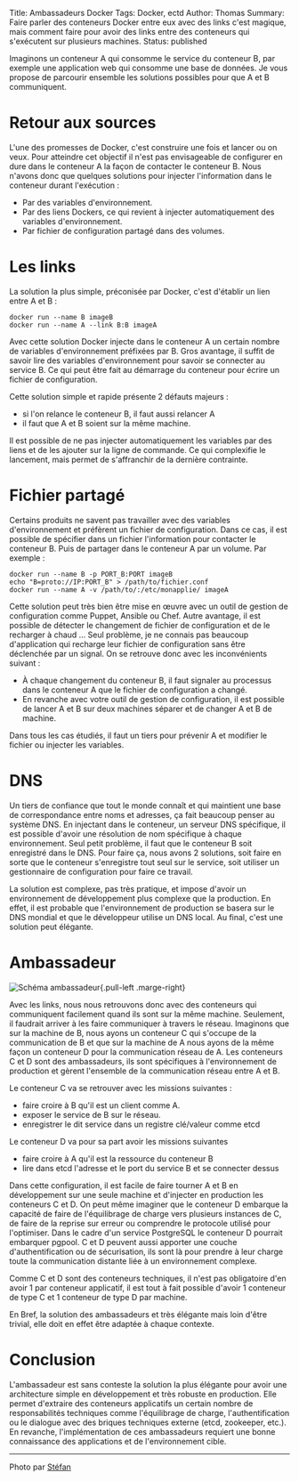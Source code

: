Title: Ambassadeurs Docker
Tags: Docker, ectd
Author: Thomas
Summary: Faire parler des conteneurs Docker entre eux avec des links c'est magique, mais comment faire pour avoir des links entre des conteneurs qui s'exécutent sur plusieurs machines.
Status: published

Imaginons un conteneur A qui consomme le service du conteneur B, par exemple une application web qui consomme une base de données. Je vous propose de parcourir ensemble les solutions possibles pour que A et B communiquent.

# Retour aux sources

L'une des promesses de Docker, c'est construire une fois et lancer ou on veux. Pour atteindre cet objectif il n'est pas envisageable de configurer en dure dans le conteneur A la façon de contacter le conteneur B. Nous n'avons donc que quelques solutions pour injecter l'information dans le conteneur durant l'exécution :

- Par des variables d'environnement.
- Par des liens Dockers, ce qui revient à injecter automatiquement des variables d'environnement.
- Par fichier de configuration partagé dans des volumes.

# Les links

La solution la plus simple, préconisée par Docker, c'est d'établir un lien entre A et B :

    docker run --name B imageB
    docker run --name A --link B:B imageA

Avec cette solution Docker injecte dans le conteneur A un certain nombre de variables d'environnement préfixées par B. Gros avantage, il suffit de savoir lire des variables d'environnement pour savoir se connecter au service B. Ce qui peut être fait au démarrage du conteneur pour écrire un fichier de configuration.

Cette solution simple et rapide présente 2 défauts majeurs :

- si l'on relance le conteneur B, il faut aussi relancer A
- il faut que A et B soient sur la même machine.

Il est possible de ne pas injecter automatiquement les variables par des liens et de les ajouter sur la ligne de commande. Ce qui complexifie le lancement, mais permet de s'affranchir de la dernière contrainte.

# Fichier partagé

Certains produits ne savent pas travailler avec des variables d'environnement et préfèrent un fichier de configuration. Dans ce cas, il est possible de spécifier dans un fichier l'information pour contacter le conteneur B. Puis de partager dans le conteneur A par un volume. Par exemple :

    docker run --name B -p PORT_B:PORT imageB
    echo "B=proto://IP:PORT_B" > /path/to/fichier.conf
    docker run --name A -v /path/to/:/etc/monapplie/ imageA

Cette solution peut très bien être mise en œuvre avec un outil de gestion de configuration comme Puppet, Ansible ou Chef. Autre avantage, il est possible de détecter le changement de fichier de configuration et de le recharger à chaud ... Seul problème, je ne connais pas beaucoup d'application qui recharge leur fichier de configuration sans être déclenchée par un signal. On se retrouve donc avec les inconvénients suivant :

- À chaque changement du conteneur B, il faut signaler au processus dans le conteneur A que le fichier de configuration a changé.
- En revanche avec votre outil de gestion de configuration, il est possible de lancer A et B sur deux machines séparer et de changer A et B de machine.

Dans tous les cas étudiés, il faut un tiers pour prévenir A et modifier le fichier ou injecter les variables.

# DNS

Un tiers de confiance que tout le monde connaît et qui maintient une base de correspondance entre noms et adresses, ça fait beaucoup penser au système DNS. En injectant dans le conteneur, un serveur DNS spécifique, il est possible d'avoir une résolution de nom spécifique à chaque environnement.
Seul petit problème, il faut que le conteneur B soit enregistré dans le DNS.
Pour faire ça, nous avons 2 solutions, soit faire en sorte que le conteneur s'enregistre tout seul sur le service, soit utiliser un gestionnaire de configuration pour faire ce travail.

La solution est complexe, pas très pratique, et impose d'avoir un environnement de développement plus complexe que la production. En effet, il est probable que l'environnement de production se basera sur le DNS mondial et que le développeur utilise un DNS local. Au final, c'est une solution peut élégante.

# Ambassadeur

![Schéma ambassadeur]({filename}/images/schema-ambassadeur.png){.pull-left .marge-right}

Avec les links, nous nous retrouvons donc avec des conteneurs qui communiquent facilement quand ils sont sur la même machine. Seulement, il faudrait arriver à les faire communiquer à travers le réseau.
Imaginons que sur la machine de B, nous ayons un conteneur C qui s'occupe de la communication de B et que sur la machine de A nous ayons de la même façon un conteneur D pour la communication réseau de A.
Les conteneurs C et D sont des ambassadeurs, ils sont spécifiques à l'environnement de production et gèrent l'ensemble de la communication réseau entre A et B.

Le conteneur C va se retrouver avec les missions suivantes :

- faire croire à B qu'il est un client comme A.
- exposer le service de B sur le réseau.
- enregistrer le dit service dans un registre clé/valeur comme etcd

Le conteneur D va pour sa part avoir les missions suivantes

- faire croire à A qu'il est la ressource du conteneur B
- lire dans etcd l'adresse et le port du service B et se connecter dessus

Dans cette configuration, il est facile de faire tourner A et B en développement sur une seule machine et d'injecter en production les conteneurs C et D. On peut même imaginer que le conteneur D embarque la capacité de faire de l'équilibrage de charge vers plusieurs instances de C, de faire de la reprise sur erreur ou comprendre le protocole utilisé pour l'optimiser. Dans le cadre d'un service PostgreSQL le conteneur D pourrait embarquer pgpool.
C et D peuvent aussi apporter une couche d'authentification ou de sécurisation, ils sont là pour prendre à leur charge toute la communication distante liée à un environnement complexe.

Comme C et D sont des conteneurs techniques, il n'est pas obligatoire d'en avoir 1 par conteneur applicatif, il est tout à fait possible d'avoir 1 conteneur de type C et 1 conteneur de type D par machine.

En Bref, la solution des ambassadeurs et très élégante mais loin d'être trivial, elle doit en effet être adaptée à chaque contexte.

# Conclusion

L'ambassadeur est sans conteste la solution la plus élégante pour avoir une architecture simple en développement et très robuste en production. Elle permet d'extraire des conteneurs applicatifs un certain nombre de responsabilités techniques comme l'équilibrage de charge, l'authentification ou le dialogue avec des briques techniques externe (etcd, zookeeper, etc.). En revanche, l'implémentation de ces ambassadeurs requiert une bonne connaissance des applications et de l'environnement cible.


---
Photo par [Stéfan](https://www.flickr.com/photos/st3f4n/4012030328/)

